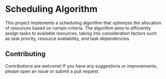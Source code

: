 # Scheduling Algorithm

This project implements a scheduling algorithm that optimizes the allocation of resources based on certain criteria. The algorithm aims to efficiently assign tasks to available resources, taking into consideration factors such as task priority, resource availability, and task dependencies.

## Contributing

Contributions are welcome! If you have any suggestions or improvements, please open an issue or submit a pull request.
